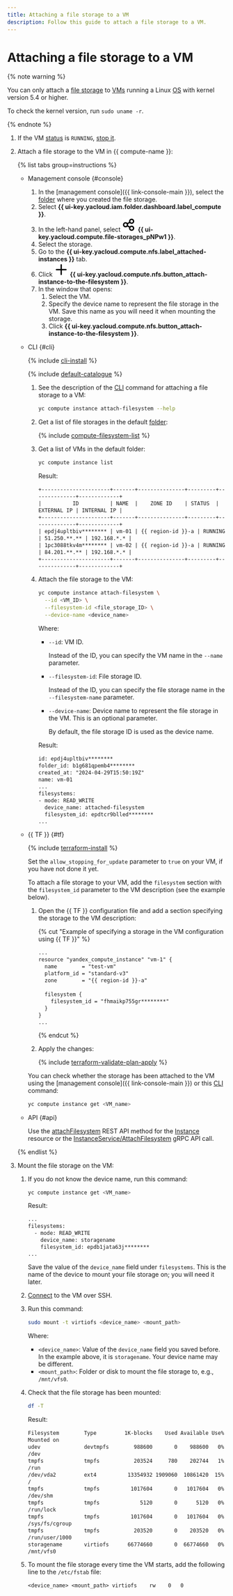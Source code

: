 ```yaml
---
title: Attaching a file storage to a VM
description: Follow this guide to attach a file storage to a VM.
---
```


# Attaching a file storage to a VM

{% note warning %}

You can only attach a [file storage](../../concepts/filesystem.md) to [VMs](../../concepts/vm.md) running a Linux [OS](../../concepts/filesystem.md#os) with kernel version 5.4 or higher.

To check the kernel version, run `sudo uname -r`.

{% endnote %}

1. If the VM [status](../../concepts/vm-statuses.md) is `RUNNING`, [stop it](../vm-control/vm-stop-and-start.md#stop).
1. Attach a file storage to the VM in {{ compute-name }}:

   {% list tabs group=instructions %}

   - Management console {#console}

     1. In the [management console]({{ link-console-main }}), select the [folder](../../../resource-manager/concepts/resources-hierarchy.md#folder) where you created the file storage.
     1. Select **{{ ui-key.yacloud.iam.folder.dashboard.label_compute }}**.
     1. In the left-hand panel, select ![image](../../../_assets/console-icons/nodes-right.svg) **{{ ui-key.yacloud.compute.file-storages_pNPw1 }}**.
     1. Select the storage.
     1. Go to the **{{ ui-key.yacloud.compute.nfs.label_attached-instances }}** tab.
     1. Click ![image](../../../_assets/console-icons/plus.svg) **{{ ui-key.yacloud.compute.nfs.button_attach-instance-to-the-filesystem }}**.
     1. In the window that opens:
        1. Select the VM.
        1. Specify the device name to represent the file storage in the VM. Save this name as you will need it when mounting the storage.
        1. Click **{{ ui-key.yacloud.compute.nfs.button_attach-instance-to-the-filesystem }}**.

   - CLI {#cli}

     {% include [cli-install](../../../_includes/cli-install.md) %}

     {% include [default-catalogue](../../../_includes/default-catalogue.md) %}

     1. See the description of the [CLI](../../../cli/) command for attaching a file storage to a VM:

        ```bash
        yc compute instance attach-filesystem --help
        ```

     1. Get a list of file storages in the default [folder](../../../resource-manager/concepts/resources-hierarchy.md#folder):

        {% include [compute-filesystem-list](../../_includes_service/compute-filesystem-list.md) %}

     1. Get a list of VMs in the default folder:

        ```bash
        yc compute instance list
        ```

        Result:

        ```text
        +----------------------+-------+---------------+---------+--------------+-------------+
        |          ID          | NAME  |    ZONE ID    | STATUS  |  EXTERNAL IP | INTERNAL IP |
        +----------------------+-------+---------------+---------+--------------+-------------+
        | epdj4upltbiv******** | vm-01 | {{ region-id }}-a | RUNNING | 51.250.**.** | 192.168.*.* |
        | 1pc3088tkv4m******** | vm-02 | {{ region-id }}-a | RUNNING | 84.201.**.** | 192.168.*.* |
        +----------------------+-------+---------------+---------+--------------+-------------+
        ```

     1. Attach the file storage to the VM:

        ```bash
        yc compute instance attach-filesystem \
          --id <VM_ID> \
          --filesystem-id <file_storage_ID> \
          --device-name <device_name>
        ```

        Where:
        * `--id`: VM ID.

          Instead of the ID, you can specify the VM name in the `--name` parameter.

        * `--filesystem-id`: File storage ID.

          Instead of the ID, you can specify the file storage name in the `--filesystem-name` parameter.

        * `--device-name`: Device name to represent the file storage in the VM. This is an optional parameter.

          By default, the file storage ID is used as the device name.

        Result:

        ```text
        id: epdj4upltbiv********
        folder_id: b1g681qpemb4********
        created_at: "2024-04-29T15:50:19Z"
        name: vm-01
        ...
        filesystems:
        - mode: READ_WRITE
          device_name: attached-filesystem
          filesystem_id: epdtcr9blled********
        ...
        ```

   - {{ TF }} {#tf}

     {% include [terraform-install](../../../_includes/terraform-install.md) %}

     Set the `allow_stopping_for_update` parameter to `true` on your VM, if you have not done it yet.

     To attach a file storage to your VM, add the `filesystem` section with the `filesystem_id` parameter to the VM description (see the example below).
     1. Open the {{ TF }} configuration file and add a section specifying the storage to the VM description:

        {% cut "Example of specifying a storage in the VM configuration using {{ TF }}" %}

        ```hcl
        ...
        resource "yandex_compute_instance" "vm-1" {
          name        = "test-vm"
          platform_id = "standard-v3"
          zone        = "{{ region-id }}-a"

          filesystem {
            filesystem_id = "fhmaikp755gr********"
          }
        }
        ...
        ```

        {% endcut %}

     1. Apply the changes:

        {% include [terraform-validate-plan-apply](../../../_tutorials/_tutorials_includes/terraform-validate-plan-apply.md) %}

     You can check whether the storage has been attached to the VM using the [management console]({{ link-console-main }}) or this [CLI](../../../cli/) command:

     ```bash
     yc compute instance get <VM_name>
     ```

   - API {#api}

     Use the [attachFilesystem](../../api-ref/Instance/attachFilesystem.md) REST API method for the [Instance](../../api-ref/Instance/index.md) resource or the [InstanceService/AttachFilesystem](../../api-ref/grpc/Instance/attachFilesystem.md) gRPC API call.

   {% endlist %}

1. Mount the file storage on the VM:
   1. If you do not know the device name, run this command:

      ```bash
      yc compute instance get <VM_name>
      ```

      Result:

      ```text
      ...
      filesystems:
        - mode: READ_WRITE
          device_name: storagename
          filesystem_id: epdb1jata63j********
      ...
      ```

      Save the value of the `device_name` field under `filesystems`. This is the name of the device to mount your file storage on; you will need it later.
   1. [Connect](../vm-connect/ssh.md) to the VM over SSH.
   1. Run this command:

      ```bash
      sudo mount -t virtiofs <device_name> <mount_path>
      ```

      Where:
      * `<device_name>`: Value of the `device_name` field you saved before. In the example above, it is `storagename`. Your device name may be different.
      * `<mount_path>`: Folder or disk to mount the file storage to, e.g., `/mnt/vfs0`.
   1. Check that the file storage has been mounted:

      ```bash
      df -T
      ```

      Result:

      ```text
      Filesystem        Type         1K-blocks    Used Available Use% Mounted on
      udev              devtmpfs        988600       0    988600   0% /dev
      tmpfs             tmpfs           203524     780    202744   1% /run
      /dev/vda2         ext4          13354932 1909060  10861420  15% /
      tmpfs             tmpfs          1017604       0   1017604   0% /dev/shm
      tmpfs             tmpfs             5120       0      5120   0% /run/lock
      tmpfs             tmpfs          1017604       0   1017604   0% /sys/fs/cgroup
      tmpfs             tmpfs           203520       0    203520   0% /run/user/1000
      storagename       virtiofs      66774660       0  66774660   0% /mnt/vfs0
      ```

   1. To mount the file storage every time the VM starts, add the following line to the `/etc/fstab` file:

      ```text
      <device_name> <mount_path> virtiofs    rw    0   0
      ```